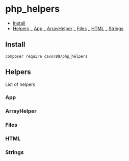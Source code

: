 # php_helpers

- [Install](#install)
- [Helpers](#helpers)
  _ [App](#app)
  _ [ArrayHelper](#arrayhelper)
  _ [Files](#files)
  _ [HTML](#html)
  \_ [Strings](#strings)

## Install

`composer require cavo789/php_helpers`

## Helpers

List of helpers

### App

### ArrayHelper

### Files

### HTML

### Strings
